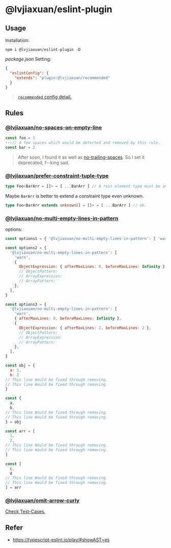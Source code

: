 # @lvjiaxuan/eslint-plugin

## Usage

Installation:
```shell
npm i @lvjiaxuan/eslint-plugin -D
```

*package.json* Setting:
```json
{
  "eslintConfig": {
    "extends": "plugin:@lvjiaxuan/recommended"
  }
}
```

> [`recommended` config detail.](https://github.com/lvjiaxuan/eslint-config/blob/main/packages/eslint-plugin/src/configs/recommended.ts)

## Rules

### [@lvjiaxuan/no-spaces-on-empty-line](./src/rules/no-spaces-on-empty-line.ts)

<!-- eslint-skip -->
```js
const foo = 1
···// A few spaces which would be detected and removed by this rule.
const bar = 2
```

> After soon, I found it as well as [no-trailing-spaces](https://eslint.org/docs/latest/rules/no-trailing-spaces). So I set it deprecated, f--king sad.

### [@lvjiaxuan/prefer-constraint-tuple-type](./src/rules/prefer-constraint-tuple-type.ts)

<!-- eslint-skip -->
```ts
type Foo<BarArr = []> = [ ...BarArr ] // A rest element type must be an array type.(2574)
```

Maybe `BarArr` is better to extend a constraint type even unknown.
<!-- eslint-skip -->
```ts
type Foo<BarArr extends unknown[] = []> = [ ...BarArr ] // ok.
```

### [@lvjiaxuan/no-multi-empty-lines-in-pattern](./src/rules/no-multi-empty-lines-in-pattern.ts)

options:
```js
const options1 = { '@lvjiaxuan/no-multi-empty-lines-in-pattern': [ 'warn', { afterMaxLines: 0, beforeMaxLines: Infinity } ] } // default

const options2 = {
  '@lvjiaxuan/no-multi-empty-lines-in-pattern': [
    'warn',
    {
      ObjectExpression: { afterMaxLines: 0, beforeMaxLines: Infinity },
      // ObjectPattern:
      // ArrayExpression:
      // ArrayPattern:
    },
  ],
}

const options3 = {
  '@lvjiaxuan/no-multi-empty-lines-in-pattern': [
    'warn',
    { afterMaxLines: 0, beforeMaxLines: Infinity },
    {
      ObjectExpression: { afterMaxLines: 2, beforeMaxLines: 2 },
      // ObjectPattern:
      // ArrayExpression:
      // ArrayPattern:
    },
  ],
}
```

<!-- eslint-skip -->
```js
const obj = {
  a: 1,
  b: 2
// This line Would be fixed through removing.
// This line Would be fixed through removing.
}

const {
  a,
  b,
// This line Would be fixed through removing.
// This line Would be fixed through removing.
} = obj

const arr = [
  1,
  2,
// This line Would be fixed through removing.
// This line Would be fixed through removing.
]

const [
  c,
  d
// This line Would be fixed through removing.
// This line Would be fixed through removing.
] = arr
```

### [@lvjiaxuan/omit-arrow-curly](./src/rules/omit-arrow-curly.ts)

[Check Test-Cases.](./src/rules/omit-arrow-curly.test.ts)
## Refer

- https://typescript-eslint.io/play/#showAST=es